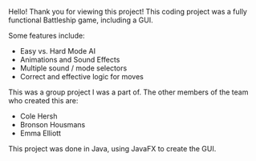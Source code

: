 Hello! Thank you for viewing this project! This coding project was a fully functional Battleship game, including a GUI.

Some features include:
- Easy vs. Hard Mode AI
- Animations and Sound Effects
- Multiple sound / mode selectors
- Correct and effective logic for moves

This was a group project I was a part of. The other members of the team who created this are:
- Cole Hersh
- Bronson Housmans
- Emma Elliott

This project was done in Java, using JavaFX to create the GUI.


